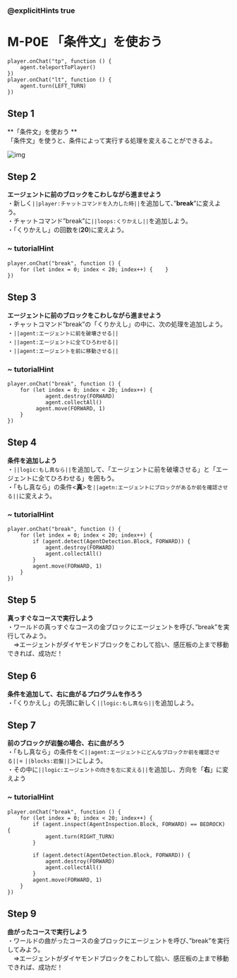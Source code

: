 ### @explicitHints true

# M-P0E 「条件文」を使おう 

```template
player.onChat("tp", function () {
    agent.teleportToPlayer()
})
player.onChat("lt", function () {
    agent.turn(LEFT_TURN)
})
```

## Step 1		 	
**「条件文」を使おう **  
「条件文」を使うと、条件によって実行する処理を変えることができるよ。

![img](https://teck89.xsrv.jp/MEE_tutorial/img/M-P0E.png)

## Step 2		 	
**エージェントに前のブロックをこわしながら進ませよう**  
・新しく``||player:チャットコマンドを入力した時||``を追加して、”**break**”に変えよう。  
・チャットコマンド”break”に``||loops:くりかえし||``を追加しよう。  
・「くりかえし」の回数を(**20**)に変えよう。  

### ~ tutorialHint
```blocks
player.onChat("break", function () {
    for (let index = 0; index < 20; index++) {    }
})
```

## Step 3		 	
**エージェントに前のブロックをこわしながら進ませよう**  
・チャットコマンド”break”の「くりかえし」の中に、次の処理を追加しよう。  
・``||agent:エージェントに前を破壊させる||``  
・``||agent:エージェントに全てひろわせる||``  
・``||agent:エージェントを前に移動させる||``  

### ~ tutorialHint
```blocks
player.onChat("break", function () {
    for (let index = 0; index < 20; index++) {
            agent.destroy(FORWARD)
            agent.collectAll()        	
	     agent.move(FORWARD, 1)
    }
})
```

## Step 4		 	
**条件を追加しよう**  
・``||logic:もし真なら||``を追加して、「エージェントに前を破壊させる」と「エージェントに全てひろわせる」を囲もう。  
・「もし真なら」の条件<**真**>を``||agetn:エージェントにブロックがあるか前を確認させる||``に変えよう。  

### ~ tutorialHint
```blocks
player.onChat("break", function () {
    for (let index = 0; index < 20; index++) {
        if (agent.detect(AgentDetection.Block, FORWARD)) {
            agent.destroy(FORWARD)
            agent.collectAll()
        }
        agent.move(FORWARD, 1)
    }
})
```

## Step 5		 	
**真っすぐなコースで実行しよう**  
・ワールドの真っすぐなコースの金ブロックにエージェントを呼び、”break”を実行してみよう。  
　⇒エージェントがダイヤモンドブロックをこわして拾い、感圧板の上まで移動できれば、成功だ！  


## Step 6		 	
**条件を追加して、右に曲がるプログラムを作ろう**  
・「くりかえし」の先頭に新しく``||logic:もし真なら||``を追加しよう。

## Step 7
**前のブロックが岩盤の場合、右に曲がろう**  
・「もし真なら」の条件を＜``||agent:エージェントにどんなブロックか前を確認させる||``= ``||blocks:岩盤||``＞にしよう。  
・その中に``||logic:エージェントの向きを左に変える||``を追加し、方向を「**右**」に変えよう

### ~ tutorialHint

```blocks
player.onChat("break", function () {
    for (let index = 0; index < 20; index++) {
        if (agent.inspect(AgentInspection.Block, FORWARD) == BEDROCK) {
            agent.turn(RIGHT_TURN)
        }

        if (agent.detect(AgentDetection.Block, FORWARD)) {
            agent.destroy(FORWARD)
            agent.collectAll()
        }
        agent.move(FORWARD, 1)
    }
})

```

## Step 9		 	
**曲がったコースで実行しよう**  
・ワールドの曲がったコースの金ブロックにエージェントを呼び、”break”を実行してみよう。  
　⇒エージェントがダイヤモンドブロックをこわして拾い、感圧板の上まで移動できれば、成功だ！